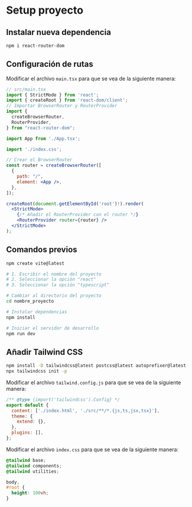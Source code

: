 # Setup proyecto

## Instalar nueva dependencia

```bash
npm i react-router-dom
```

## Configuración de rutas

Modificar el archivo `main.tsx` para que se vea de la siguiente manera:

```jsx
// src/main.tsx
import { StrictMode } from 'react';
import { createRoot } from 'react-dom/client';
// Importar BrowserRouter y RouterProvider
import {
  createBrowserRouter,
  RouterProvider,
} from "react-router-dom";

import App from './App.tsx';

import './index.css';

// Crear el BrowserRouter
const router = createBrowserRouter([
  {
    path: "/",
    element: <App />,
  },
]);

createRoot(document.getElementById('root')!).render(
  <StrictMode>
    {/* Añadir el RouterProvider con el router */}
    <RouterProvider router={router} />
  </StrictMode>
);

```

## Comandos previos

```bash
npm create vite@latest

# 1. Escribir el nombre del proyecto
# 2. Seleccionar la opción "react"
# 3. Seleccionar la opción "typescript"

# Cambiar al directorio del proyecto
cd nombre_proyecto

# Instalar dependencias
npm install

# Iniciar el servidor de desarrollo
npm run dev
```

## Añadir Tailwind CSS

```bash
npm install -D tailwindcss@latest postcss@latest autoprefixer@latest
npx tailwindcss init -p
```

Modificar el archivo `tailwind.config.js` para que se vea de la siguiente manera:

```js
/** @type {import('tailwindcss').Config} */
export default {
  content: ['./index.html', './src/**/*.{js,ts,jsx,tsx}'],
  theme: {
    extend: {},
  },
  plugins: [],
};
```

Modificar el archivo `index.css` para que se vea de la siguiente manera:

```css
@tailwind base;
@tailwind components;
@tailwind utilities;

body,
#root {
  height: 100vh;
}
```
